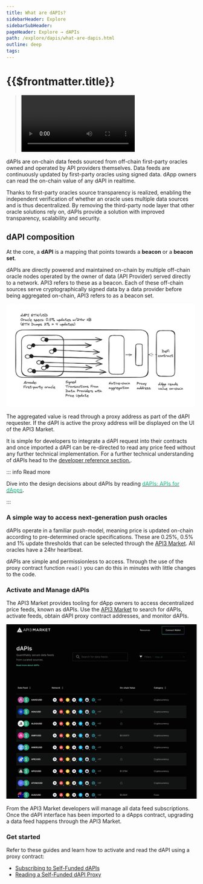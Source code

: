 ```yaml
---
title: What are dAPIs?
sidebarHeader: Explore
sidebarSubHeader:
pageHeader: Explore → dAPIs
path: /explore/dapis/what-are-dapis.html
outline: deep
tags:
---
```


<PageHeader/>

<SearchHighlight/>

<FlexStartTag/>

# {{$frontmatter.title}}

> <Video src="https://www.youtube.com/embed/wLZ4pyqAFuE"/>

<!--A dAPI is a standardized interface that smart contracts can use to access data
feed services, that are continuously updated. These can range from the latest
cryptocurrency, forex, stock or commodity prices.-->

dAPIs are on-chain data feeds sourced from off-chain first-party oracles owned
and operated by API providers themselves. Data feeds are continuously updated by
first-party oracles using signed data. dApp owners can read the on-chain value
of any dAPI in realtime.

<!--They can power various decentralized applications such as DeFi
lending, synthetic assets, stable coins, derivatives, NFTs and more.-->

Thanks to first-party oracles source transparency is realized, enabling the
independent verification of whether an oracle uses multiple data sources and is thus decentralized. By removing the
third-party node layer that other oracle solutions rely on, dAPIs provide a
solution with improved transparency, scalability and security.

## dAPI composition

At the core, a **dAPI** is a mapping that points towards a **beacon** or a
**beacon set**. 

dAPIs are directly powered and maintained on-chain by multiple off-chain oracle
nodes operated by the owner of data (API Provider) served directly to a network.
API3 refers to these as a beacon. Each of these off-chain sources serve
cryptographically signed data by a data provider before being aggregated
on-chain, API3 refers to as a beacon set.

<img src="../assets/images/dAPI_q2.png" style="width:500px">

The aggregated value is read through a proxy address as part of the
dAPI requester. If the dAPI is active the proxy address will be displayed on the UI of the API3 Market. 

It is simple for developers to integrate a dAPI request into their contracts
and once imported a dAPI can be re-directed to read any price feed without any
further technical implementation. For a further technical understanding of dAPIs
head to the [developer reference section.](/docs/reference/dapis/).

::: info Read more

Dive into the design decisions about dAPIs by reading
[<span style="color:rgb(16, 185, 129);">dAPIs: APIs for dApps</span>](https://medium.com/api3/dapis-apis-for-dapps-53b83f8d2493).

:::

<!--### What is a Beacon or a Beacon Set?

A beacon is a point of data that is kept alive on-chain by a respective
first-party oracle. It corresponds to an ID which is derived from the hash of
the Airnode address that is deployed by an API Provider, in combination with the
request parameters. This resulting ID will always represent a specific provider
with specific request parameters and cannot be changed.

Following the same principle, a beacon set is addressed by an ID, which is
derived from the hash of multiple beacons. This allows for the creation of
aggregations between multiple beacons. The resulting ID of a beacon set always
represents the specific beacons that make it up and cannot be changed.

Values for beacons or beacon sets are kept up to date on-chain by many Airnodes
which are owned by API providers, where they can be read using an API3 Market
[proxy contract](/reference/dapis/understand/proxy-contracts.md).-->

### A simple way to access next-generation push oracles

dAPIs operate in a familiar push-model, meaning price is updated on-chain
according to pre-determined oracle specifications. These are 0.25%, 0.5% and 1%
update thresholds that can be selected through the
[API3 Market](https://market.api3.org/dapis). All oracles have a 24hr heartbeat.

dAPIs are simple and permissionless to access. Through the use of the proxy
contract function `read()` you can do this in minutes with little changes to the
code.

<!--<img src="../assets/images/02-b-First_vs_Third_party_oracles-Descentralized_API_(dAPI).png" width="400"/-->

### Activate and Manage dAPIs

The API3 Market provides tooling for dApp owners to access decentralized price
feeds, known as dAPIs. Use the [API3 Market](https://market.api3.org) to search
for dAPIs, activate feeds, obtain dAPI proxy contract addresses, and monitor
dAPIs.

<img src="../assets/images/API3_market_march2023_v1.png" style="width:1200px">

From the API3 Market developers will manage all data feed subscriptions. Once
the dAPI interface has been imported to a dApps contract, upgrading a data feed
happens through the API3 Market.

### Get started

Refer to these guides and learn how to activate and read the dAPI using a proxy
contract:

- [Subscribing to Self-Funded dAPIs](/guides/dapis/subscribing-self-funded-dapis/index.md)
- [Reading a Self-Funded dAPI Proxy](/guides/dapis/read-a-dapi/)

<!--## dAPI: A standardized interface

dAPIs possess a range of distinct attributes:

- dAPIs have a standardized, user-friendly interface that intends to abstract
  away the technical implementation.
- A dApp uses the dAPI interface to access data feed services. These services
  exist in a fully permissionless or authorized format.
- dAPIs exist entirely on-chain managed by a central contract that manages a
  beacon store that is in turn updated by Airnodes.
- Through a dAPI smart contract, developers can access additional services such
  as Service Coverage or Oracle Extractable Value. -->

<!--## Why use dAPIs?

Due to being composed out of first-party data feeds, dAPIs offer security,
transparency, cost-efficiency and scalability in a turn-key package.

_Security_

Data used to update a first-party data feed is cryptographically signed by the
owner of the data. This means that the data that will update a feed cannot be
tampered with once it leaves the source. Furthermore, the API providers host a
first-party oracle node, Airnode, to push the data to the chain themselves. This
renders denial of service attacks by third parties ineffective.

_Transparency_

The cryptographic signatures prove that the data that updates a feed comes
directly from a specific API provider. Furthermore, Beacons that underpin dAPIs
allow the user to inspect what exact API endpoints are being called, and with
which parameters. This provides complete transparency to the dApp developer,
which is a big step from depending on a pseudonymous selection of third parties
that intentionally obscure their data sources.

_Cost-efficiency_

dAPIs are cost efficient compared to third-party data feeds, as the user does
not need to pay middlemen node operators for their services. Furthermore,
first-party data feeds do not require redundancy against middlemen layer
attacks. This makes single-Beacon dAPIs feasible, and allows API3 to provide a
wide variety of data feeds in a cost-efficient way.

_Scalability_

An inherently secure and cost-efficient data feed design allows API3 to build a
large number of dAPIs on many chains. This is supplemented by purpose-designed
Airnode protocols and relayer schemes to improve efficiency while not degrading
the security guarantees of a first-party data feed. The improved scalability of
dAPIs also factors into building aggregated data feeds. Since first-party data
feeds do not require redundancy at the middlemen layer, the aggregation costs
less gas and source-level decentralization becomes more affordable.-->

<!--Additionally it is going to play a crucial role in setting up required
contracts for OEV (LINK) and Service Coverage (LINK). // add this when OEV & Service Coverage pages are added-->

<!--## dAPI Maintenance

The exact process that is being followed currently and what is envisioned for
the future can be found in
[how are dAPIs maintained](/explore/dapis/how-are-dapis-maintained.md).-->

<!--## Medium Articles

For more information, please refer to
[dAPIs: APIs for dApps](https://medium.com/api3/dapis-apis-for-dapps-53b83f8d2493),
[Beacons](https://medium.com/api3/beacons-building-blocks-for-web3-data-connectivity-df6ad3eb5763)
and
[Monetizing Data Feeds](https://medium.com/@ugurmersin/monetizing-data-feeds-951cd5c912bd).-->

<FlexEndTag/>
